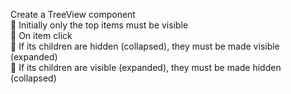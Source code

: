 Create a TreeView component
</br> Initially only the top items must be visible
</br> On item click
</br> If its children are hidden (collapsed),
they must be made visible (expanded)
</br> If its children are visible (expanded),
they must be made hidden (collapsed)

